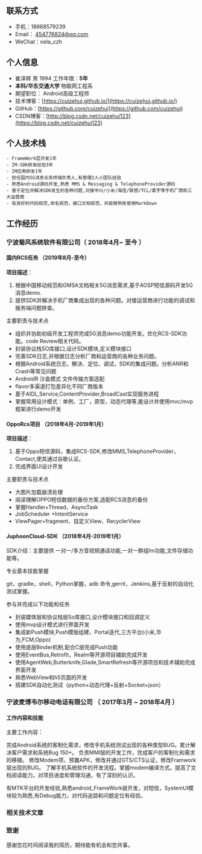## 联系方式

- 手机：18668579239    
- Email： 454776824@qq.com   
- WeChat：nela_czh

## 个人信息

 - 崔泽辉 男 1994                             工作年限：**5年**
 - **本科/华东交通大学**                        物联网工程系 
 - 期望职位：                                  Android高级工程师
 - 技术博客：[https://cuizehui.github.io/](https://cuizehui.github.io/) 
 - GitHub：[https://github.com/cuizehui](https://github.com/cuizehui)
 - CSDN博客：[http://blog.csdn.net/cuizehui123](https://blog.csdn.net/cuizehui123)
 
## 个人技术栈

    - FrameWork层开发1年
    - IM-SDK研发经验3年
    - IM应用研发1年
    - 担任国内5G消息业务终端负责人,有管理2人小团队经验
    - 熟悉Android源码开发,熟悉 MMS & Messaging & TelephoneProvider源码
    - 善于定位并解决SDK发生的各种问题,对接中兴/小米/海信/联想/TCL/柔宇等手机厂商和三大运营商
    - 有良好的代码规范,命名规范，接口文档规范，并能够熟练使用MarkDown

## 工作经历

### **宁波菊风系统软件有限公司**（  2018年4月~ 至今 ）

#### 国内RCS任务 （2019年8月-至今）


**项目描述**：

1. 根据中国移动规范和GMSA文档相关5G消息需求,基于AOSP短信源码开发5G消息demo.
2. 提供SDK并解决手机厂商集成出现的各种问题。对接运营商进行功能的调试和服务端问题排查。

主要职责与技术点

- 组织并协助初级开发工程师完成5G消息demo功能开发。优化RCS-SDK功能。code Review相关代码。
- 封装协议栈SO库接口,设计SDK模块,定义模块接口
- 完善SDK日志,并根据日志分析厂商和运营商的各种业务问题。
- 根据Android系统日志，解决、定位、调试，SDK的集成问题。分析ANR和Crash等常见问题
- AndroidR 沙盒模式 文件传输方案适配
- flavor多渠道打包差异化不同厂商版本
- 基于AIDL,Service,ContentProvider,BroadCast实现服务进程
- 掌握常用设计模式：单例、工厂，原型，动态代理等,能设计并使用mvc/mvp框架进行demo开发

#### OppoRcs项目 （2018年4月-2019年1月）

**项目描述**：

1. 基于Oppo短信源码，集成RCS-SDK,修改MMS,TelephoneProvider，Contact,使其通过谷歌认证。
2. 完成界面UI设计开发

 主要职责与技术点

- 大图片加载崩溃处理
- 阅读理解OPPO短信数据的备份方案,适配RCS消息的备份
- 掌握Handler+Thread、AsyncTask 
- JobScheduler +IntentService
- ViewPager+fragment、自定义View、RecyclerView

#### JuphoonCloud-SDK （2018年4月-2019年1月）

SDK介绍：主要提供 一对一/多方音视频通话功能,一对一群组Im功能,文件存储功能等。

专业基本技能掌握

git，gradle，shell，Python掌握，adb 命令,gerrit，Jenkins,基于反射的自动化测试掌握。

参与并完成以下功能和任务
- 封装媒体层和协议栈层So库接口,设计模块接口和回调定义
- 使用mvp设计模式进行界面开发
- 集成新Push模块,Push模版组建，Portal迭代,三方平台(小米,华为,FCM,Oppo)
- 使用底层Binder机制,配合C层完成Push功能
- 使用EventBus,Retrofit，Realm等开源项目辅助完成开发
- 使用AgentWeb,Butterknife,Glade,SmartRefresh等开源项目和技术辅助完成界面开发
- 熟悉WebView和h5页面的开发
- 搭建SDK自动化测试（python+动态代理+反射+Socket+json）

### **宁波麦博韦尔移动电话有限公司** （ 2017年3月 ~ 2018年4月 ）

#### 工作内容和技能

主要工作内容：

完成Android系统的客制化需求，修改手机系统测试出现的各种类型BUG。累计解决客户需求和系统Bug 150+。
负责MMI层的开发工作，完成客户的客制化和需求的移植。
修改Modem项，预置APK，修改并通过GTS/CTS认证，修改Framwork层出现的BUG。
了解手机系统软件的开发流程。掌握modem编译方式。提高了文档阅读能力。对项目进度和管理沟通，有了深刻的认识。

有MTK平台的开发经验,熟悉android_FrameWork层开发，对短信，SystemUI模块较为熟悉,有Debug能力，对代码追踪和问题定位有经验。

### 相关技术文章

### 致谢
感谢您花时间阅读我的简历，期待能有机会和您共事。


